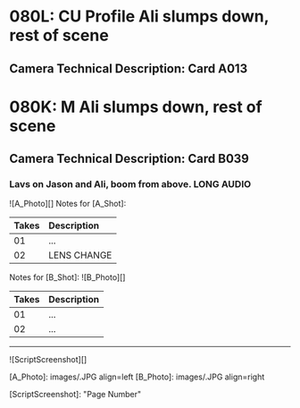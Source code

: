 # 080L: CU Profile Ali slumps down, rest of scene
## Camera Technical Description: Card A013

# 080K: M Ali slumps down, rest of scene
## Camera Technical Description: Card B039

### Lavs on Jason and Ali, boom from above. LONG AUDIO 

![A_Photo][]
Notes for [A_Shot]: 

| Takes | Description |
|:---|:----|
| 01 | ... |
| 02 | LENS CHANGE |

Notes for [B_Shot]: 
![B_Photo][]

| Takes | Description |
|:---|:----|
| 01 | ... |
| 02 | ... |

----

![ScriptScreenshot][]


[A_Photo]:  images/.JPG align=left
[B_Photo]:  images/.JPG align=right

[ScriptScreenshot]: "Page Number"